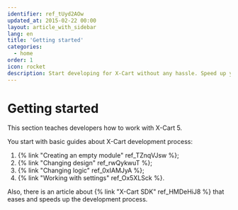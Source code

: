 ```yaml
---
identifier: ref_tUyd2AOw
updated_at: 2015-02-22 00:00
layout: article_with_sidebar
lang: en
title: 'Getting started'
categories:
  - home
order: 1
icon: rocket
description: Start developing for X-Cart without any hassle. Speed up your work process with X-Cart SDK
---
```



# Getting started 

This section teaches developers how to work with X-Cart 5.

You start with basic guides about X-Cart development process:

1.  {% link "Creating an empty module" ref_TZnqVJsw %};
2.  {% link "Changing design" ref_rwQykwuT %};
3.  {% link "Changing logic" ref_0xIAMJyA %};
4.  {% link "Working with settings" ref_Ox5XLSck %}.

Also, there is an article about {% link "X-Cart SDK" ref_HMDeHiJ8 %} that eases and speeds up the development process.
